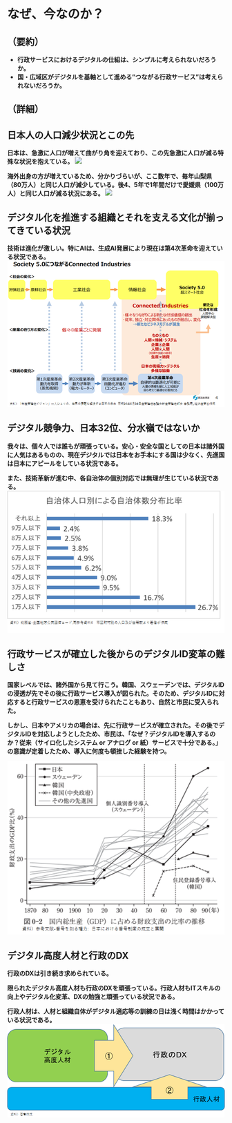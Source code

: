 # なぜ、今なのか？
## （要約）
- <B>行政サービスにおけるデジタルの仕組は、シンプルに考えられないだろうか。
- <B>国・広域区がデジタルを基軸として進める”つながる行政サービス”は考えられないだろうか。

## （詳細）
## 日本人の人口減少状況とこの先
日本は、急激に人口が増えて曲がり角を迎えており、この先急激に人口が減る特殊な状況を抱えている。
![](../images/はじめに急激な人口増お人口減社会.png)

海外出身の方が増えているため、分かりづらいが、ここ数年で、毎年山梨県（80万人）と同じ人口が減少している。後4、5年で1年間だけで愛媛県（100万人）と同じ人口が減る状況にある。
![](../images/はじめに現在の人口減.png)

## デジタル化を推進する組織とそれを支える文化が揃ってきている状況
技術は進化が激しい。特にAIは、生成AI発展により現在は第4次革命を迎えている状況である。
![](../images/はじめに産業革命の進化過程.png)

## デジタル競争力、日本32位、分水嶺ではないか
我々は、個々人では誰もが頑張っている。安心・安全な国としての日本は諸外国に人気はあるものの、現在デジタルでは日本をお手本にする国は少なく、先進国は日本にアピールをしている状況である。

また、技術革新が進む中、各自治体の個別対応では無理が生じている状況である。
![](../images/はじめに自治体人口別による自治体数分布比率.png)

## 行政サービスが確立した後からのデジタルID変革の難しさ
国家レベルでは、諸外国から見て行こう。韓国、スウェーデンでは、デジタルIDの浸透が先でその後に行政サービス導入が図られた。そのため、デジタルIDに対応すると行政サービスの恩恵を受けられたこともあり、自然と市民に受入られた。

しかし、日本やアメリカの場合は、先に行政サービスが確立された。その後でデジタルIDを対応しようとしたため、市民は、「なぜ？デジタルIDを導入するのか？従来（サイロ化したシステム or アナログ or 紙）サービスで十分である。」の意識が定着したため、導入に何度も頓挫した経験を持つ。

![](../images/番号制度の導入時期（各国）.png)

## デジタル高度人材と行政のDX
行政のDXは引き続き求められている。

限られたデジタル高度人材も行政のDXを頑張っている。行政人材もITスキルの向上やデジタル化変革、DXの勉強と頑張っている状況である。

行政人材は、人材と組織自体がデジタル適応等の訓練の日は浅く時間はかかっている状況である。
![](../images/はじめに行政DXを進めるにあたって人材アプローチ.png)
